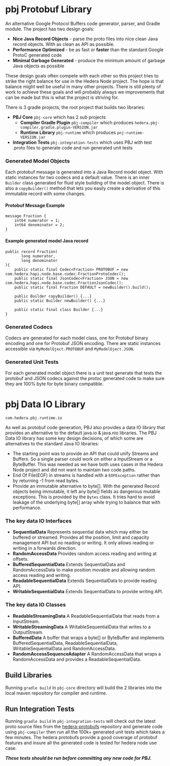 # pbj Protobuf Library
An alternative Google Protocol Buffers code generator, parser, and Gradle module. The project has two design goals:
 * **Nice Java Record Objects** - parse the proto files into nice clean Java record objects. With as clean as API as possible.
 * **Performance Optimized** - be as fast or **faster** than the standard Google ProtoC generated code
 * **Minimal Garbage Generated** - produce the minimum amount of garbage Java objects as possible

These design goals often compete with each other so this project tries to strike the right balance for use in the 
Hedera Node project. The hope is that balance might well be useful in many other projects. There is still plenty of work 
to achieve these goals and will probably always we improvements that can be made but this is what the project is 
striving for.

There is 3 gradle projects, the root project that builds two libraries:

  * **PBJ Core** `pbj-core` which has 2 sub projects
    * **Compiler Gradle Plugin** `pbj-compiler` which produces `hedera.pbj-compiler.gradle.plugin-VERSION.jar`
    * **Runtime Library** `pbj-runtime` which produces `pnj-runtime-VERSION.jar`
  * **Integration Tests** `pbj-integration-tests` which uses PBJ with test .proto files to generate code and run generated unit tests 

### Generated Model Objects
Each protobuf message is generated into a Java Record model object. With static instances for two codecs and a default 
value. There is an inner `Builder` class generated for fluid style building of the model object. There is also a 
`copyBuilder()` method that lets you easily create a derivative of this immutable record with some changes.
#### Protobuf Message Example
```
message Fraction {
    int64 numerator = 1;
    int64 denominator = 2;
}
```
#### Example generated model Java record
```
public record Fraction(
       long numerator,
       long denominator
){
    public static final Codec<Fraction> PROTOBUF = new com.hedera.hapi.node.base.codec.FractionProtoCodec();
    public static final JsonCodec<Fraction> JSON = new com.hedera.hapi.node.base.codec.FractionJsonCodec();
    public static final Fraction DEFAULT = newBuilder().build();

    public Builder copyBuilder() {...}
    public static Builder newBuilder() {...}
    
    public static final class Builder {...}
}
```
### Generated Codecs
Codecs are generated for each model class, one for Protobuf binary encoding and one for Protobuf JSON encoding. There 
are static instances accessible via `MyModelOject.PROTOBUF` and `MyModelOject.JSON`.
### Generated Unit Tests
For each generated model object there is a unit test generate that tests the protobuf and JSON codecs against the
*protoc* generated code to make sure they are 100% byte for byte binary compatible.

# pbj Data IO Library
`com.hedera.pbj.runtime.io`

As well as protobuf code generation, PBJ also provides a data IO library that provides an alternative to the default 
java.io & java.nio libraries. The PBJ Data IO library has some key design decisions, of which some are alternatives 
to the standard Java IO libraries:
 * The starting point was to provide an API that could unify Streams and Buffers. So a single parser could work on 
   either a InputStream or a ByteBuffer. This was needed as we have both uses cases in the Hedera Node project and 
   did not want to maintain two code paths.
 * End Of File(EOF) in streams is handled with a `EOFException` rather than by returning -1 from read bytes.
 * Provide an immutable alternative to byte[]. With the generated Record objects being immutable, it left any 
   byte[] fields as dangerous mutable exceptions. This is provided by the `Bytes` class. It tries hard to avoid
   leakage of the underlying byte[] array while trying to balance that with performance. 
### The key data IO Interfaces
 * **SequentialData** Represents sequential data which may either be buffered or streamed. Provides all the 
   position, limit and capacity management API but no reading or writing. It only allows reading or writing 
   in a forwards direction.
 * **RandomAccessData** Provides random access reading and writing at offsets.
 * **BufferedSequentialData** Extends SequentialData and RandomAccessData to make position movable and allowing 
   random access reading and writing.
 * **ReadableSequentialData** Extends SequentialData to provide reading API.  
 * **WritableSequentialData** Extends SequentialData to provide writing API.
### The key data IO Classes
 * **ReadableStreamingData** A ReadableSequentialData that reads from a InputStream.
 * **WritableStreamingData** A WritableSequentialData that writes to a OutputStream.
 * **BufferedData** A buffer that wraps a byte[] or ByteBuffer and implements BufferedSequentialData, 
   ReadableSequentialData, WritableSequentialData and RandomAccessData.
 * **RandomAccessSequenceAdapter** A RandomAccessData that wraps a RandomAccessData and provides a ReadableSequentialData.

## Build Libraries
Running `gradle build` in `pbj-core` directory will build the 2 libraries into the local maven repository for compiler and runtime.

## Run Integration Tests
Running `gradle build` in `pbj-integration-tests` will check out the latest proto source files from the
[hedera-protobufs](https://github.com/hashgraph/hedera-protobufs) repository and generate code using `pbj-compiler` then 
run all the 100k+ generated unit tests which takes a few minutes. The hedera protobufs provide a good coverage of
protobuf features and insure all the generated code is tested for hedera node use case.

**_These tests should be run before committing any new code for PBJ._**